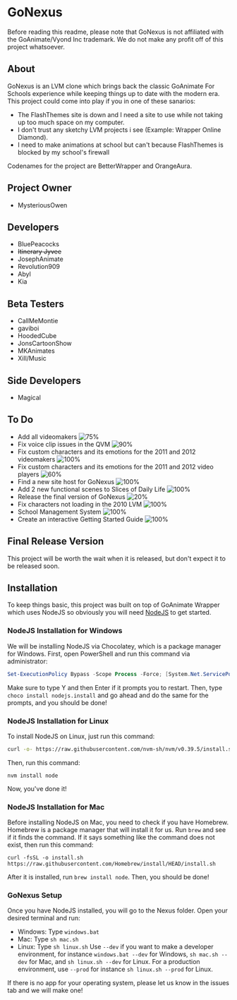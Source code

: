 # GoNexus
Before reading this readme, please note that GoNexus is not affiliated with the GoAnimate/Vyond Inc trademark. We do not make any profit off of this project whatsoever.
## About
GoNexus is an LVM clone which brings back the classic GoAnimate For Schools experience while keeping things up to date with the modern era. This project could come into play if you in one of these sanarios:
* The FlashThemes site is down and I need a site to use while not taking up too much space on my computer.
* I don't trust any sketchy LVM projects i see (Example: Wrapper Online Diamond).
* I need to make animations at school but can't because FlashThemes is blocked by my school's firewall

Codenames for the project are BetterWrapper and OrangeAura.

## Project Owner
* MysteriousOwen

## Developers
* BluePeacocks
* ~~Itinerary Jyvee~~
* JosephAnimate
* Revolution909
* Abyl
* Kia

## Beta Testers
* CallMeMontie
* gaviboi
* HoodedCube
* JonsCartoonShow
* MKAnimates
* Xill/Music

## Side Developers
* Magical
  
## To Do
* Add all videomakers ![75%](https://us-central1-progress-markdown.cloudfunctions.net/progress/75)
* Fix voice clip issues in the QVM ![90%](https://us-central1-progress-markdown.cloudfunctions.net/progress/90)
* Fix custom characters and its emotions for the 2011 and 2012 videomakers ![100%](https://us-central1-progress-markdown.cloudfunctions.net/progress/100)
* Fix custom characters and its emotions for the 2011 and 2012 video players ![60%](https://us-central1-progress-markdown.cloudfunctions.net/progress/60)
* Find a new site host for GoNexus ![100%](https://us-central1-progress-markdown.cloudfunctions.net/progress/100)
* Add 2 new functional scenes to Slices of Daily Life ![100%](https://us-central1-progress-markdown.cloudfunctions.net/progress/100)
* Release the final version of GoNexus ![20%](https://us-central1-progress-markdown.cloudfunctions.net/progress/20)
* Fix characters not loading in the 2010 LVM ![100%](https://us-central1-progress-markdown.cloudfunctions.net/progress/100)
* School Management System ![100%](https://us-central1-progress-markdown.cloudfunctions.net/progress/100)
* Create an interactive Getting Started Guide ![100%](https://us-central1-progress-markdown.cloudfunctions.net/progress/100)

## Final Release Version
This project will be worth the wait when it is released, but don't expect it to be released soon.

## Installation

To keep things basic, this project was built on top of GoAnimate Wrapper which uses NodeJS so obviously you will need [NodeJS](https://nodejs.org/) to get started.

### NodeJS Installation for Windows

We will be installing NodeJS via Chocolatey, which is a package manager for Windows. First, open PowerShell and run this command via administrator:
```PowerShell
Set-ExecutionPolicy Bypass -Scope Process -Force; [System.Net.ServicePointManager]::SecurityProtocol = [System.Net.ServicePointManager]::SecurityProtocol -bor 3072; iex ((New-Object System.Net.WebClient).DownloadString('https://community.chocolatey.org/install.ps1'))
```
Make sure to type Y and then Enter if it prompts you to restart.
Then, type `choco install nodejs.install` and go ahead and do the same for the prompts, and you should be done!

### NodeJS Installation for Linux

To install NodeJS on Linux, just run this command:
```sh
curl -o- https://raw.githubusercontent.com/nvm-sh/nvm/v0.39.5/install.sh | bash
```
Then, run this command:
```
nvm install node
```
Now, you've done it!

### NodeJS Installation for Mac
Before installing NodeJS on Mac, you need to check if you have Homebrew. Homebrew is a package manager that will install it for us.
Run `brew` and see if it finds the command. If it says something like the command does not exist, then run this command:
```
curl -fsSL -o install.sh https://raw.githubusercontent.com/Homebrew/install/HEAD/install.sh
```
After it is installed, run `brew install node`. Then, you should be done!

### GoNexus Setup

Once you have NodeJS installed, you will go to the Nexus folder. Open your desired terminal and run:

* Windows: Type `windows.bat`
* Mac: Type `sh mac.sh`
* Linux: Type `sh linux.sh`
  Use `--dev` if you want to make a developer environment, for instance `windows.bat --dev` for Windows, `sh mac.sh --dev` for Mac, and `sh linux.sh --dev` for Linux.
For a production environment, use `--prod` for instance `sh linux.sh --prod` for Linux.

If there is no app for your operating system, please let us know in the issues tab and we will make one!
